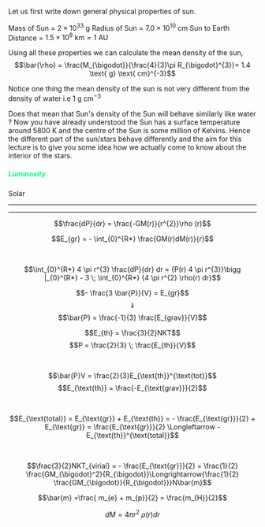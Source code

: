 Let us first write down general physical properties of  sun.

Mass of Sun = $2 \times 10^{33} \text{ g}$
Radius of Sun = $7.0 \times 10^{10} \text{ cm}$
Sun to Earth Distance = $1.5 \times 10^{8} \text{ km} = \text{1 AU}$

Using all these properties we can calculate the mean density of the sun, 
$$\bar{\rho} = \frac{M_{\bigodot}}{\frac{4}{3}\pi R_{\bigodot}^{3}}= 1.4 \text{ g} \text{ cm}^{-3}$$

Notice one thing the mean density of the sun is not very different from the density of water i.e $1 \text{ g} \text{ cm}^{-3}$

Does that mean that Sun's density of the Sun will behave similarly like water ? 
Now you have already understood the Sun has a surface temperature around $5800 \text{ K}$ and the centre of the Sun is some million of Kelvins. Hence the different part of the sun/stars behave differently and the aim for this lecture is to give you some idea how we actually come to know about the interior of the stars. 

##### <span  style = "color:SpringGreen">Luminosity</span>
Solar 



---
---

$$\frac{dP}{dr} = \frac{-GM(r)}{r^{2}}\rho (r)$$

$$E_{gr} = - \int_{0}^{R*} \frac{GM(r)dM(r)}{r}$$


<br> 

$$\int_{0}^{R*} 4 \pi r^{3} \frac{dP}{dr} dr = {P(r) 4 \pi r^{3}}\bigg |_{0}^{R*} - 3 \; \int_{0}^{R*} {4 \pi r^{2} \rho(r) dr}$$

$$- \frac{3 \bar{P}}{V} = E_{gr}$$
$$\Downarrow$$
$$\bar{P} = \frac{-1}{3} \frac{E_{grav}}{V}$$


$$E_{th} = \frac{3}{2}NKT$$
$$P = \frac{2}{3} \; \frac{E_{th}}{V}$$

<br>

$$\bar{P}V = \frac{2}{3}E_{\text{th}}^{\text{tot}}$$
$$E_{\text{th}} = \frac{-E_{\text{grav}}}{2}$$

<br>

$$E_{\text{total}} = E_{\text{gr}} + E_{\text{th}} = - \frac{E_{\text{gr}}}{2} + E_{\text{gr}} = \frac{E_{\text{gr}}}{2} \Longleftarrow -E_{\text{th}}^{\text{total}}$$


<br>

$$\frac{3}{2}NKT_{virial} = - \frac{E_{\text{gr}}}{2} = \frac{1}{2} \frac{GM_{\bigodot}^2}{R_{\bigodot}}\Longrightarrow{\frac{1}{2} \frac{GM_{\bigodot}}{R_{\bigodot}}}N\bar{m}$$


$$\bar{m} =\frac{ m_{e} + m_{p}}{2} = \frac{m_{H}}{2}$$


$$dM = 4 \pi r^{2}\; \rho(r) dr$$